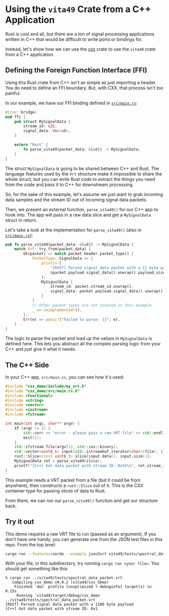 # Using the `vita49` Crate from a C++ Application
<!--
SPDX-FileCopyrightText: 2025 The vita49-rs Authors

SPDX-License-Identifier: MIT OR Apache-2.0
-->

Rust is cool and all, but there are a ton of signal processing applications
written in C++ that would be difficult to write ports or bindings for.

Instead, let's show how we can use the [cxx](https://cxx.rs/index.html)
crate to use the `vita49` crate from a C++ application.

## Defining the Foreign Function Interface (FFI)

Using this Rust crate from C++ isn't as simple as just importing a header.
You do need to define an FFI boundary. But, with CXX, that process isn't
too painful.

In our example, we have our FFI binding defined in [`src/main.rs`](src/main.rs):

```rust
#[cxx::bridge]
mod ffi {
    pub struct MySignalData {
        stream_id: u32,
        signal_data: Vec<u8>,
    }

    extern "Rust" {
        fn parse_vita49(packet_data: &[u8]) -> MySignalData;
    }
}
```

The struct `MySignalData` is going to be shared between C++ and Rust. The
language features used by the `Vrt` structure make it impossible to share
the whole struct, but you can write Rust code to extract the things you
need from the crate and pass it to C++ for downstream processing.

So, for the sake of this example, let's assume we just want to grab incoming
data samples and the stream ID out of incoming signal data packets.

Then, we present an external function, `parse_vita49()` for our C++ app to
hook into. The app will pass in a raw data slice and get a `MySignalData`
struct in return.

Let's take a look at the implementation for `parse_vita49()` (also in
[`src/main.rs`](src/main.rs)):

```rust
pub fn parse_vita49(packet_data: &[u8]) -> MySignalData {
    match Vrt::try_from(packet_data) {
        Ok(packet) => match packet.header.packet_type() {
            PacketType::SignalData => {
                println!(
                    "[RUST] Parsed signal data packet with a {} byte payload",
                    &packet.payload.signal_data().unwrap().payload_size_bytes()
                );
                MySignalData {
                    stream_id: packet.stream_id.unwrap(),
                    signal_data: packet.payload.signal_data().unwrap().payload().clone(),
                }
            }
            // Other packet types are not covered in this example
            _ => unimplemented!(),
        },
        Err(e) => panic!("Failed to parse: {}", e),
    }
}
```

The logic to parse the packet and load up the values in `MySignalData`
is defined here. This lets you abstract all the complex parsing logic
from your C++ and just give it what it needs.

## The C++ Side

In your C++ app, `src/main.cc`, you can see how it's used:

```c++
#include "cxx_demo/include/my_vrt.h"
#include "cxx_demo/src/main.rs.h"
#include <functional>
#include <string>
#include <vector>
#include <iostream>
#include <fstream>

int main(int argc, char** argv) {
    if (argc != 2) {
        std::cerr << "error - please pass a raw VRT file" << std::endl;
        exit(1);
    }
    std::ifstream file(argv[1], std::ios::binary);
    std::vector<uint8_t> input(std::istreambuf_iterator<char>(file), {});
    rust::Slice<const uint8_t> slice{input.data(), input.size()};
    MySignalData ret = parse_vita49(slice);
    printf("[C++] Got data packet with stream ID: 0x%X\n", ret.stream_id);
}
```

This example reads a VRT packet from a file (but it could be from anywhere),
then constructs a `rust::Slice` out of it. This is the CXX container type for
passing slices of data to Rust.

From there, we can run our `parse_vita49()` function and get our structure
back.

## Try it out

This demo requires a raw VRT file to run (passed as an argument). If you
don't have one handy, you can generate one from the JSON test files in this
repo. From the top level:

```bash
cargo run --features=serde --example json2vrt vita49/tests/spectral_data_packet.json5
```

With your file, in this subdirectory, try running `cargo run <your file>`.
You should get something like this:

```text
% cargo run ../vita49/tests/spectral_data_packet.vrt
   Compiling cxx_demo v0.0.2 (vita49/cxx_demo)
    Finished `dev` profile [unoptimized + debuginfo] target(s) in 0.15s
     Running `vita49/target/debug/cxx_demo ../vita49/tests/spectral_data_packet.vrt`
[RUST] Parsed signal data packet with a 1280 byte payload
[C++] Got data packet with stream ID: 0x1
```

